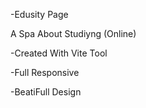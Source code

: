 -Edusity Page

A Spa About Studiyng (Online)


-Created With Vite Tool


-Full Responsive


-BeatiFull Design

 
 
